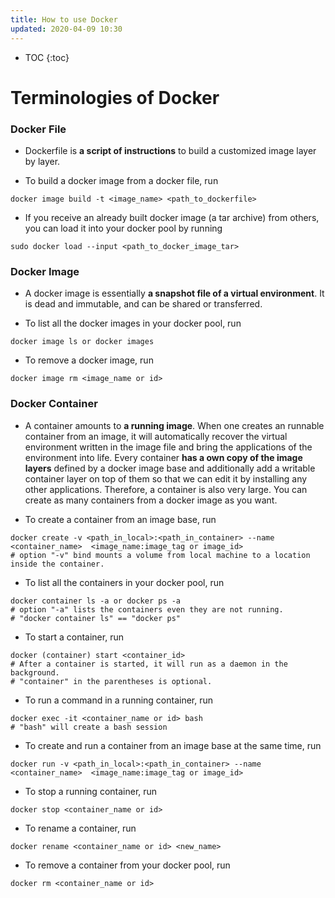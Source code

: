 ```yaml
---
title: How to use Docker
updated: 2020-04-09 10:30
---
```


* TOC
{:toc}

# Terminologies of Docker


### Docker File

* Dockerfile is **a script of instructions** to build a customized image layer by layer.

* To build a docker image from a docker file, run
```
docker image build -t <image_name> <path_to_dockerfile>
```

* If you receive an already built docker image (a tar archive) from others, you can load it into your docker pool by running
```
sudo docker load --input <path_to_docker_image_tar>
```

### Docker Image

* A docker image is essentially **a snapshot file of a virtual environment**. It is dead and immutable, and can be shared or transferred.

* To list all the docker images in your docker pool, run
```
docker image ls or docker images
```

* To remove a docker image, run
```
docker image rm <image_name or id>
```

### Docker Container

* A container amounts to **a running image**. When one creates an runnable container from an image, it will automatically recover the virtual environment written in the image file and bring the applications of the environment into life. Every container **has a own copy of the image layers** defined by a docker image base and additionally add a writable container layer on top of them so that we can edit it by installing any other applications. Therefore, a container is also very large. You can create as many containers from a docker image as you want.

* To create a container from an image base, run
```
docker create -v <path_in_local>:<path_in_container> --name <container_name>  <image_name:image_tag or image_id>
# option "-v" bind mounts a volume from local machine to a location inside the container.
```

* To list all the containers in your docker pool, run
```
docker container ls -a or docker ps -a
# option "-a" lists the containers even they are not running.
# "docker container ls" == "docker ps"
``` 

* To start a container, run
```
docker (container) start <container_id>
# After a container is started, it will run as a daemon in the background.
# "container" in the parentheses is optional.
```

* To run a command in a running container, run
```
docker exec -it <container_name or id> bash
# "bash" will create a bash session
```

* To create and run a container from an image base at the same time, run
```
docker run -v <path_in_local>:<path_in_container> --name <container_name>  <image_name:image_tag or image_id>
```

* To stop a running container, run
```
docker stop <container_name or id>
```

* To rename a container, run
```
docker rename <container_name or id> <new_name>
```

* To remove a container from your docker pool, run
```
docker rm <container_name or id>
```